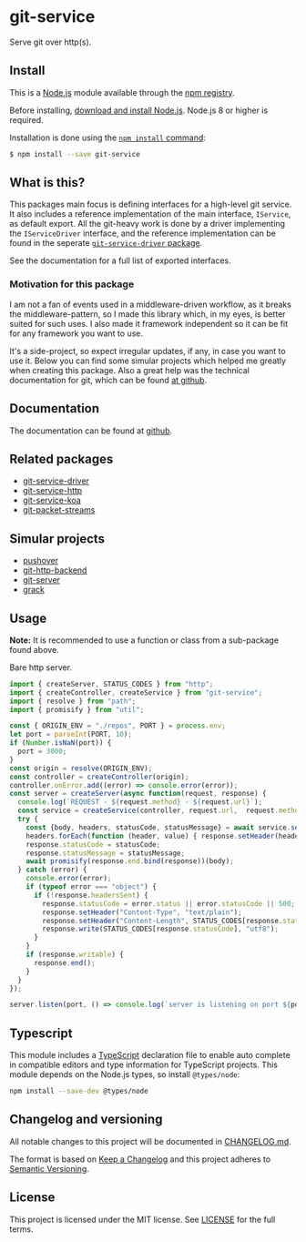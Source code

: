 # git-service

Serve git over http(s).

## Install

This is a [Node.js](https://nodejs.org/en/) module available through the
[npm registry](https://www.npmjs.com/).

Before installing, [download and install Node.js](https://nodejs.org/en/download/).
Node.js 8 or higher is required.

Installation is done using the
[`npm install` command](https://docs.npmjs.com/getting-started/installing-npm-packages-locally):

```sh
$ npm install --save git-service
```

## What is this?

This packages main focus is defining interfaces for a high-level git service. It also
includes a reference implementation of the main interface, `IService`, as default export.
All the git-heavy work is done by a driver implementing the `IServiceDriver` interface,
and the reference implementation can be found in the seperate
[`git-service-driver` package](.).

See the documentation for a full list of exported interfaces.

### Motivation for this package

I am not a fan of events used in a middleware-driven workflow, as it breaks the
middleware-pattern, so I made this library which, in my eyes, is better suited for such
uses. I also made it framework independent so it can be fit for any framework you want to
use.

It's a side-project, so expect irregular updates, if any, in case you want to use it.
Below you can find some simular projects which helped me greatly when creating this
package. Also a great help was the technical documentation for git, which can be found
[at github](https://github.com/git/git/blob/master/Documentation/technical).

## Documentation

The documentation can be  found at [github](.).

## Related packages

- [git-service-driver](.)
- [git-service-http](.)
- [git-service-koa](.)
- [git-packet-streams](.)

## Simular projects

- [pushover](https://github.com/substack/pushover)
- [git-http-backend](https://github.com/substack/git-http-backend)
- [git-server](.)
- [grack](.)

## Usage

**Note:** It is recommended to use a function or class from a sub-package found above.

Bare http server.

```js
import { createServer, STATUS_CODES } from "http";
import { createController, createService } from "git-service";
import { resolve } from "path";
import { promisify } from "util";

const { ORIGIN_ENV = "./repos", PORT } = process.env;
let port = parseInt(PORT, 10);
if (Number.isNaN(port)) {
  port = 3000;
}
const origin = resolve(ORIGIN_ENV);
const controller = createController(origin);
controller.onError.add((error) => console.error(error));
const server = createServer(async function(request, response) {
  console.log(`REQUEST - ${request.method} - ${request.url}`);
  const service = createService(controller, request.url,  request.method, request.headers, request);
  try {
    const {body, headers, statusCode, statusMessage} = await service.serve();
    headers.forEach(function (header, value) { response.setHeader(header, value); });
    response.statusCode = statusCode;
    response.statusMessage = statusMessage;
    await promisify(response.end.bind(response))(body);
  } catch (error) {
    console.error(error);
    if (typeof error === "object") {
      if (!response.headersSent) {
        response.statusCode = error.status || error.statusCode || 500;
        response.setHeader("Content-Type", "text/plain");
        response.setHeader("Content-Length", STATUS_CODES[response.statusCode].length);
        response.write(STATUS_CODES[response.statusCode], "utf8");
      }
    }
    if (response.writable) {
      response.end();
    }
  }
});

server.listen(port, () => console.log(`server is listening on port ${port}`));
```

## Typescript

This module includes a [TypeScript](https://www.typescriptlang.org/)
declaration file to enable auto complete in compatible editors and type
information for TypeScript projects. This module depends on the Node.js
types, so install `@types/node`:

```sh
npm install --save-dev @types/node
```

## Changelog and versioning

All notable changes to this project will be documented in [CHANGELOG.md](./CHANGELOG.md).

The format is based on [Keep a Changelog](http://keepachangelog.com/en/1.0.0/)
and this project adheres to [Semantic Versioning](http://semver.org/spec/v2.0.0.html).

## License

This project is licensed under the MIT license. See [LICENSE](./LICENSE) for the full terms.
